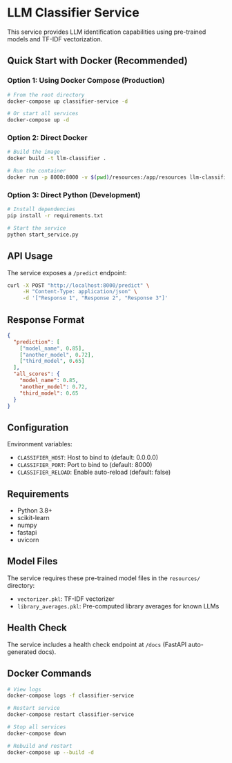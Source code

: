 # LLM Classifier Service

This service provides LLM identification capabilities using pre-trained models and TF-IDF vectorization.

## Quick Start with Docker (Recommended)

### Option 1: Using Docker Compose (Production)
```bash
# From the root directory
docker-compose up classifier-service -d

# Or start all services
docker-compose up -d
```

### Option 2: Direct Docker
```bash
# Build the image
docker build -t llm-classifier .

# Run the container
docker run -p 8000:8000 -v $(pwd)/resources:/app/resources llm-classifier
```

### Option 3: Direct Python (Development)
```bash
# Install dependencies
pip install -r requirements.txt

# Start the service
python start_service.py
```

## API Usage

The service exposes a `/predict` endpoint:

```bash
curl -X POST "http://localhost:8000/predict" \
     -H "Content-Type: application/json" \
     -d '["Response 1", "Response 2", "Response 3"]'
```

## Response Format

```json
{
  "prediction": [
    ["model_name", 0.85],
    ["another_model", 0.72],
    ["third_model", 0.65]
  ],
  "all_scores": {
    "model_name": 0.85,
    "another_model": 0.72,
    "third_model": 0.65
  }
}
```

## Configuration

Environment variables:
- `CLASSIFIER_HOST`: Host to bind to (default: 0.0.0.0)
- `CLASSIFIER_PORT`: Port to bind to (default: 8000)
- `CLASSIFIER_RELOAD`: Enable auto-reload (default: false)

## Requirements

- Python 3.8+
- scikit-learn
- numpy
- fastapi
- uvicorn

## Model Files

The service requires these pre-trained model files in the `resources/` directory:
- `vectorizer.pkl`: TF-IDF vectorizer
- `library_averages.pkl`: Pre-computed library averages for known LLMs

## Health Check

The service includes a health check endpoint at `/docs` (FastAPI auto-generated docs).

## Docker Commands

```bash
# View logs
docker-compose logs -f classifier-service

# Restart service
docker-compose restart classifier-service

# Stop all services
docker-compose down

# Rebuild and restart
docker-compose up --build -d
```
